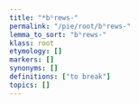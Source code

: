 ```yaml
---
title: "*bʰrews-"
permalink: "/pie/root/bʰrews-"
lemma_to_sort: "bʰrews-"
klass: root
etymology: []
markers: []
synonyms: []
definitions: ["to break"]
topics: []
---
```


